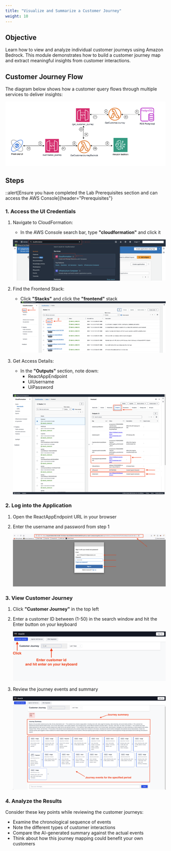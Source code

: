 ```yaml
---
title: "Visualize and Summarize a Customer Journey"
weight: 10
---
```


## Objective
Learn how to view and analyze individual customer journeys using Amazon Bedrock. This module demonstrates how to build a customer journey map and extract meaningful insights from customer interactions.

## Customer Journey Flow
The diagram below shows how a customer query flows through multiple services to deliver insights:

![SummarizeJourneyFlow|500x300](/static/intro-module-images/tlc302-intro-summarise-journey.png)


## Steps


::alert[Ensure you have completed the Lab Prerequisites section and can access the AWS Console]{header="Prerequisites"}


### 1. Access the UI Credentials
1. Navigate to CloudFormation:
   - In the AWS Console search bar, type **"cloudformation"** and click it

   ![rcj1-1|250x150](/static/intro-module-images/tlc302-rcj-1-1.png)


2. Find the Frontend Stack:
   - Click **"Stacks"** and click the **"frontend"** stack
   ![rcj1-2|250x150](/static/intro-module-images/tlc302-rcj-1-2.png)


3. Get Access Details:
   - In the **"Outputs"** section, note down:
     - ReactAppEndpoint
     - UiUsername
     - UiPassword

   ![rcj1-3|250x150](/static/intro-module-images/tlc302-rcj-1-3.png)


### 2. Log into the Application
1. Open the ReactAppEndpoint URL in your browser
2. Enter the username and password from step 1

   ![rcj2-1|250x150](/static/intro-module-images/tlc302-rcj-2-1.png)


### 3. View Customer Journey
1. Click **"Customer Journey"** in the top left
2. Enter a customer ID between (1-50) in the search window and hit the Enter button on your keyboard

   ![rcj3-1|250x150](/static/intro-module-images/tlc302-rcj-3-1.png)


3. Review the journey events and summary

   ![rcj3-2|250x150](/static/intro-module-images/tlc302-rcj-3-2.png)


### 4. Analyze the Results
Consider these key points while reviewing the customer journeys:

- Examine the chronological sequence of events
- Note the different types of customer interactions
- Compare the AI-generated summary against the actual events
- Think about how this journey mapping could benefit your own customers
